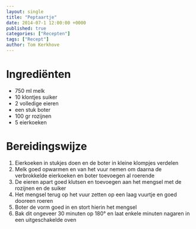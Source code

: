 ```yaml
---
layout: single
title: "Peptaartje"
date: 2014-07-1 12:00:00 +0000
published: true
categories: ["Recepten"]
tags: ["Recept"]
author: Tom Kerkhove
---
```


# Ingrediënten

- 750 ml melk
- 10 klontjes suiker
- 2 volledige eieren
- een stuk boter
- 100 gr rozijnen
- 5 eierkoeken

# Bereidingswijze

1. Eierkoeken in stukjes doen en de boter in kleine klompjes verdelen
2. Melk goed opwarmen en van het vuur nemen om daarna de verbrokkelde eierkoeken en boter toevoegen al roerende
3. De eieren apart goed klutsen en toevoegen aan het mengsel met de rozijnen en de suiker
4. Het mengsel terug op het vuur zetten op een laag vuurtje en goed dooreen roeren
5. Boter de vorm goed in en stort hierin het mengsel
6. Bak dit ongeveer 30 minuten op 180° en laat enkele minuten nagaren in een uitgeschakelde oven